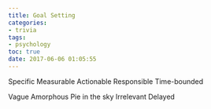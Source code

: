 ```yaml
---
title: Goal Setting
categories:
- trivia
tags:
- psychology
toc: true
date: 2017-06-06 01:05:55
---
```


Specific
Measurable
Actionable
Responsible
Time-bounded

Vague
Amorphous
Pie in the sky
Irrelevant
Delayed
